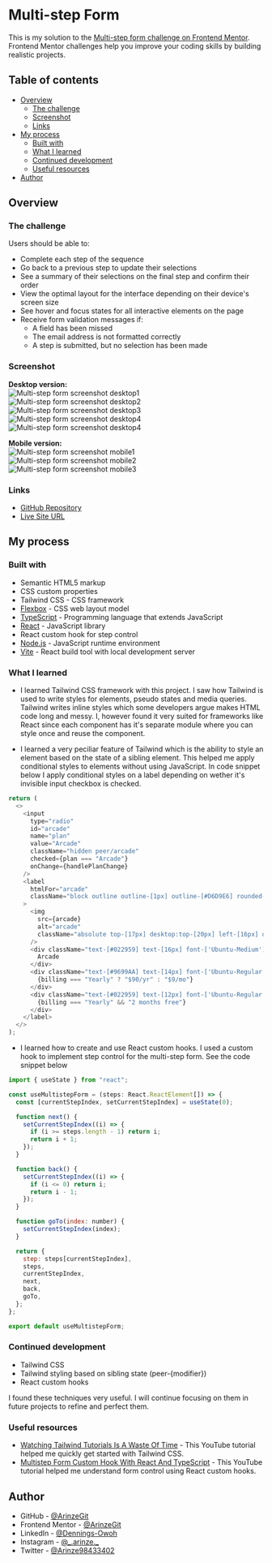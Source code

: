 # Multi-step Form

This is my solution to the [Multi-step form challenge on Frontend Mentor](https://www.frontendmentor.io/challenges/multistep-form-YVAnSdqQBJ). Frontend Mentor challenges help you improve your coding skills by building realistic projects.

## Table of contents

- [Overview](#overview)
  - [The challenge](#the-challenge)
  - [Screenshot](#screenshot)
  - [Links](#links)
- [My process](#my-process)
  - [Built with](#built-with)
  - [What I learned](#what-i-learned)
  - [Continued development](#continued-development)
  - [Useful resources](#useful-resources)
- [Author](#author)

## Overview

### The challenge

Users should be able to:

- Complete each step of the sequence
- Go back to a previous step to update their selections
- See a summary of their selections on the final step and confirm their order
- View the optimal layout for the interface depending on their device's screen size
- See hover and focus states for all interactive elements on the page
- Receive form validation messages if:
  - A field has been missed
  - The email address is not formatted correctly
  - A step is submitted, but no selection has been made

### Screenshot

**Desktop version:**  
![Multi-step form screenshot desktop1](public/Multi%20step%20form%20screenshot%20desktop1.PNG)  
![Multi-step form screenshot desktop2](public/Multi%20step%20form%20screenshot%20desktop2.PNG)  
![Multi-step form screenshot desktop3](public/Multi%20step%20form%20screenshot%20desktop3.PNG)  
![Multi-step form screenshot desktop4](public/Multi%20step%20form%20screenshot%20desktop4.PNG)  
![Multi-step form screenshot desktop4](public/Multi%20step%20form%20screenshot%20desktop5.PNG)

**Mobile version:**  
![Multi-step form screenshot mobile1](public/Multi%20step%20form%20screenshot%20mobile1.PNG)  
![Multi-step form screenshot mobile2](public/Multi%20step%20form%20screenshot%20mobile2.PNG)  
![Multi-step form screenshot mobile3](public/Multi%20step%20form%20screenshot%20mobile3.PNG)

### Links

- [GitHub Repository](https://github.com/ArinzeGit/Multi-step-Form)
- [Live Site URL](https://arinzegit.github.io/Multi-step-Form/)

## My process

### Built with

- Semantic HTML5 markup
- CSS custom properties
- Tailwind CSS - CSS framework
- [Flexbox](https://www.w3.org/TR/css-flexbox-1/) - CSS web layout model
- [TypeScript](https://www.typescriptlang.org/) - Programming language that extends JavaScript
- [React](https://react.dev/) - JavaScript library
- React custom hook for step control
- [Node.js](https://nodejs.org/) - JavaScript runtime environment
- [Vite](https://vitejs.dev/) - React build tool with local development server

### What I learned

- I learned Tailwind CSS framework with this project. I saw how Tailwind is used to write styles for elements, pseudo states and media queries. Tailwind writes inline styles which some developers argue makes HTML code long and messy. I, however found it very suited for frameworks like React since each component has it's separate module where you can style once and reuse the component.

- I learned a very peciliar feature of Tailwind which is the ability to style an element based on the state of a sibling element. This helped me apply conditional styles to elements without using JavaScript. In code snippet below I apply conditional styles on a label depending on wether it's invisible input checkbox is checked.

```js
return (
  <>
    <input
      type="radio"
      id="arcade"
      name="plan"
      value="Arcade"
      className="hidden peer/arcade"
      checked={plan === "Arcade"}
      onChange={handlePlanChange}
    />
    <label
      htmlFor="arcade"
      className="block outline outline-[1px] outline-[#D6D9E6] rounded-lg cursor-pointer transition-colors duration-300 peer-checked/arcade:outline-[#483EFF] peer-checked/arcade:bg-[#F8F9FF] hover:outline-[#483EFF] pt-[14px] desktop:pt-[99px] pb-[15px] desktop:pb-[14px] pl-[70px] desktop:px-[16px] pr-[14px] relative mt-[22px] desktop:mt-0 desktop:flex-[1_1_100%]"
    >
      <img
        src={arcade}
        alt="arcade"
        className="absolute top-[17px] desktop:top-[20px] left-[16px] desktop:left-[16px]"
      />
      <div className="text-[#022959] text-[16px] font-['Ubuntu-Medium'] leading-[1.125]">
        Arcade
      </div>
      <div className="text-[#9699AA] text-[14px] font-['Ubuntu-Regular'] mt-[7px] mb-[3px] desktop:mb-[6px] leading-[1.429] desktop:leading-[1.143]">
        {billing === "Yearly" ? "$90/yr" : "$9/mo"}
      </div>
      <div className="text-[#022959] text-[12px] font-['Ubuntu-Regular'] leading-[1.83] desktop:leading-[1.9]">
        {billing === "Yearly" && "2 months free"}
      </div>
    </label>
  </>
);
```

- I learned how to create and use React custom hooks. I used a custom hook to implement step control for the multi-step form. See the code snippet below

```js
import { useState } from "react";

const useMultistepForm = (steps: React.ReactElement[]) => {
  const [currentStepIndex, setCurrentStepIndex] = useState(0);

  function next() {
    setCurrentStepIndex((i) => {
      if (i >= steps.length - 1) return i;
      return i + 1;
    });
  }

  function back() {
    setCurrentStepIndex((i) => {
      if (i <= 0) return i;
      return i - 1;
    });
  }

  function goTo(index: number) {
    setCurrentStepIndex(index);
  }

  return {
    step: steps[currentStepIndex],
    steps,
    currentStepIndex,
    next,
    back,
    goTo,
  };
};

export default useMultistepForm;
```

### Continued development

- Tailwind CSS
- Tailwind styling based on sibling state (peer-{modifier})
- React custom hooks

I found these techniques very useful. I will continue focusing on them in future projects to refine and perfect them.

### Useful resources

- [Watching Tailwind Tutorials Is A Waste Of Time](https://www.youtube.com/watch?v=Ksn1tThNTjI&t=120s&pp=ygUfdGFpbHdpbmQgY3NzIHdlYiBkZXYgc2ltcGxpZmllZA%3D%3D) - This YouTube tutorial helped me quickly get started with Tailwind CSS.
- [Multistep Form Custom Hook With React And TypeScript](https://www.youtube.com/watch?v=uDCBSnWkuH0&list=WL&index=14&pp=gAQBiAQB) - This YouTube tutorial helped me understand form control using React custom hooks.

## Author

- GitHub - [@ArinzeGit](https://github.com/ArinzeGit)
- Frontend Mentor - [@ArinzeGit](https://www.frontendmentor.io/profile/ArinzeGit)
- LinkedIn - [@Dennings-Owoh](https://www.linkedin.com/in/dennings-owoh/)
- Instagram - [@\_.arinze.\_](https://www.instagram.com/_.arinze._/)
- Twitter - [@Arinze98433402](https://twitter.com/Arinze98433402)
